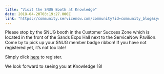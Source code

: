 ```yaml
---
title: "Visit the SNUG Booth at Knowledge"
date: 2018-04-20T03:19:27.000Z
link: "https://community.servicenow.com/community?id=community_blog&sys_id=e087058adb2d9f40852c7a9e0f96199b"
---
```

<p>Please stop by the SNUG booth in the Customer Success Zone which is located in the front of the Sands Expo Hall next to the ServiceNow Pavilion. Come by to pick up your SNUG member badge ribbon! If you have not registered yet, it’s not too late!</p>
<p>Simply click <a href="https://www.servicenowevents.com/servicenowknowledge18/register?page&#61;yygpKSi20tfPzssvz0lNSU%2FVK04tKstMTgXy9ZLzc%2FUB" rel="nofollow">here</a> to register.</p>
<p>We look forward to seeing you at Knowledge 18!</p>